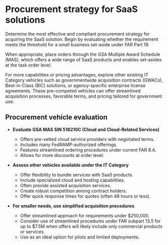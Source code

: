 # Procurement strategy for SaaS solutions

Determine the most effective and compliant procurement strategy for acquiring the SaaS solution. Begin by evaluating whether the requirement meets the threshold for a small business set-aside under FAR Part 19. 

When appropriate, place orders through the GSA Multiple Award Schedule (MAS), which offers a wide range of SaaS products and enables set-asides at the task order level. 

For more capabilities or pricing advantages, explore other existing IT Category vehicles such as governmentwide acquisition contracts (GWACs), Best-in-Class (BIC) solutions, or agency-specific enterprise license agreements. These pre-competed vehicles can offer streamlined acquisition processes, favorable terms, and pricing tailored for government use.

## Procurement vehicle evaluation

- **Evaluate GSA MAS SIN 518210C (Cloud and Cloud-Related Services)**
  - Offers pre-vetted cloud service providers with negotiated terms.
  - Includes many FedRAMP-authorized offerings.
  - Features streamlined ordering procedures under current FAR 8.4.
  - Allows for more discounts at order level.

- **Assess other vehicles available under the IT Category**
  - Offer flexibility to bundle services with SaaS products.
  - Include specialized cloud and hosting capabilities.
  - Often provide assisted acquisition services.
  - Create robust competition among contract holders.
  - Offer quick response times for quotes (often 48 hours or less).

- **For smaller needs, use simplified acquisition procedures**
  - Offer streamlined approach for requirements under $250,000.
  - Consider use of streamlined procedures under FAR subpart 13.5 for up to $7.5M when offers will likely include only commercial products or services.
  - Use as an ideal option for pilots and limited deployments.
